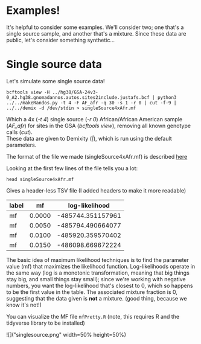 # Examples!

It's helpful to consider some examples. We'll consider two; one that's a single source sample, and another that's a mixture.
Since these data are public, let's consider something synthetic...

# Single source data

Let's simulate some single source data!

```
bcftools view -H ../hg38/GSA-24v3-0_A2.hg38.gnomadannos.autos.sites2include.justafs.bcf | python3 ../../makeRandos.py -t 4 -F AF_afr -q 30 -s 1 -r 0 | cut -f-9 | ../../demix -d /dev/stdin > singleSource4xAfr.mf
```

Which a 4x (*-t 4*) single source (*-r 0*) African/African American sample (*AF_afr*) for sites in the GSA (*bcftools view*), removing all known genotype calls (*cut*). <br>
These data are given to Demixity (*|*), which is run using the default parameters.

The format of the file we made (singleSource4xAfr.mf) is described [here](../../MFfile.md)

Looking at the first few lines of the file tells you a lot:
```
head singleSource4xAfr.mf
```

Gives a header-less TSV file (I added headers to make it more readable)


| label | mf  | log-likelihood  |
| ----- | --- | ------- |
| mf |     0.0000  |  -485744.351157961 |
| mf  |   0.0050 |  -485794.490664077 |
| mf   |   0.0100 | -485920.359570402 |
| mf   |   0.0150 | -486098.669672224 |


The basic idea of maximum likelihood techniques is to find the parameter value (mf) that maximizes the likelihood function. Log-likelihoods operate in the same way (log is a monotonic transformation, meaning that big things stay big, and small things stay small); since we're working with negative numbers, you want the log-likelihood that's closest to 0, which so happens to be the first value in the table. The associated mixture fraction is 0, suggesting that the data given is **not** a mixture. (good thing, because we know it's not!)

You can visualize the MF file ```mfPretty.R``` (note, this requires R and the tidyverse library to be installed)

![]("singlesource.png" width=50% height=50%)






